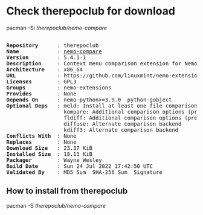 # Check therepoclub for download

pacman -Si *therepoclub/nemo-compare*

<div class="highlight"><pre class="highlight"><text>
<b>Repository</b>      : therepoclub
<b>Name</b>            : <a href="../../x86_64/nemo-compare-5.4.1-1-x86_64.pkg.tar.zst">nemo-compare</a>
<b>Version</b>         : 5.4.1-1
<b>Description</b>     : Context menu comparison extension for Nemo file manager
<b>Architecture</b>    : x86_64
<b>URL</b>             : https://github.com/linuxmint/nemo-extensions
<b>Licenses</b>        : GPL3
<b>Groups</b>          : nemo-extensions
<b>Provides</b>        : None
<b>Depends On</b>      : nemo-python>=3.9.0  python-gobject
<b>Optional Deps</b>   : meld: Install at least one file comparison program
                  kompare: Additional comparison options (preferred diff, three-way, multi-compare)
                  fldiff: Additional comparison options (preferred diff, three-way, multi-compare)
                  diffuse: Alternate comparison backend
                  kdiff3: Alternate comparison backend
<b>Conflicts With</b>  : None
<b>Replaces</b>        : None
<b>Download Size</b>   : 23.37 KiB
<b>Installed Size</b>  : 18.11 KiB
<b>Packager</b>        : Wayne Wesley <wayne6324@gmail.com>
<b>Build Date</b>      : Sun 24 Jul 2022 17:42:50 UTC
<b>Validated By</b>    : MD5 Sum  SHA-256 Sum  Signature
</text></pre></div>

## How to install from therepoclub

pacman -S *therepoclub/nemo-compare*
